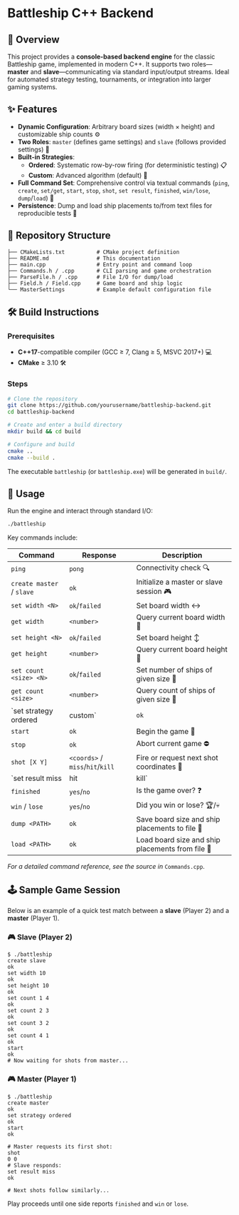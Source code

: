 #  Battleship C++ Backend 


## 🎯 Overview

This project provides a **console-based backend engine** for the classic Battleship game, implemented in modern C++. It supports two roles—**master** and **slave**—communicating via standard input/output streams. Ideal for automated strategy testing, tournaments, or integration into larger gaming systems.

## ✨ Features

- **Dynamic Configuration**: Arbitrary board sizes (width × height) and customizable ship counts ⚙️
- **Two Roles**: `master` (defines game settings) and `slave` (follows provided settings) 🔄
- **Built-in Strategies**:
  - **Ordered**: Systematic row-by-row firing (for deterministic testing) 📋
  - **Custom**: Advanced algorithm (default) 🤖
- **Full Command Set**: Comprehensive control via textual commands (`ping`, `create`, `set/get`, `start`, `stop`, `shot`, `set result`, `finished`, `win/lose`, `dump`/`load`) 📝
- **Persistence**: Dump and load ship placements to/from text files for reproducible tests 📂

## 📁 Repository Structure

```
├── CMakeLists.txt          # CMake project definition
├── README.md               # This documentation
├── main.cpp                # Entry point and command loop
├── Commands.h / .cpp       # CLI parsing and game orchestration
├── ParseFile.h / .cpp      # File I/O for dump/load
├── Field.h / Field.cpp     # Game board and ship logic
└── MasterSettings          # Example default configuration file
```

## 🛠️ Build Instructions

### Prerequisites

- **C++17**-compatible compiler (GCC ≥ 7, Clang ≥ 5, MSVC 2017+) 💻
- **CMake** ≥ 3.10 🛠️

### Steps

```bash
# Clone the repository
git clone https://github.com/yourusername/battleship-backend.git
cd battleship-backend

# Create and enter a build directory
mkdir build && cd build

# Configure and build
cmake ..
cmake --build .
```

The executable `battleship` (or `battleship.exe`) will be generated in `build/`.

## 🚀 Usage

Run the engine and interact through standard I/O:

```bash
./battleship
```

Key commands include:

| Command                       | Response     | Description                                          |
| ----------------------------- | ------------ | ---------------------------------------------------- |
| `ping`                        | `pong`       | Connectivity check 🔍                                 |
| `create master` / `slave`     | `ok`         | Initialize a master or slave session 🎮               |
| `set width <N>`               | `ok`/`failed`| Set board width ↔️                                   |
| `get width`                   | `<number>`   | Query current board width 🔢                        |
| `set height <N>`              | `ok`/`failed`| Set board height ↕️                                  |
| `get height`                  | `<number>`   | Query current board height 📐                        |
| `set count <size> <N>`        | `ok`/`failed`| Set number of ships of given size 🚢                   |
| `get count <size>`            | `<number>`   | Query count of ships of given size 🔢                 |
| `set strategy ordered|custom` | `ok`         | Choose firing strategy 🧠                            |
| `start`                       | `ok`         | Begin the game 🏁                                     |
| `stop`                        | `ok`         | Abort current game ⛔                                 |
| `shot [X Y]`                  | `<coords>` / `miss`/`hit`/`kill` | Fire or request next shot coordinates 🎯          |
| `set result miss|hit|kill`    | `ok`         | Provide outcome of the opponent’s shot 💥              |
| `finished`                    | `yes`/`no`   | Is the game over? ❓                                  |
| `win` / `lose`                | `yes`/`no`   | Did you win or lose? 🏆/💀                           |
| `dump <PATH>`                 | `ok`         | Save board size and ship placements to file 💾       |
| `load <PATH>`                 | `ok`         | Load board size and ship placements from file 📂     |

_For a detailed command reference, see the source in_ `Commands.cpp`.

## 🕹️ Sample Game Session

Below is an example of a quick test match between a **slave** (Player 2) and a **master** (Player 1).

### 🎮 Slave (Player 2)
```plaintext
$ ./battleship
create slave
ok
set width 10
ok
set height 10
ok
set count 1 4
ok
set count 2 3
ok
set count 3 2
ok
set count 4 1
ok
start
ok
# Now waiting for shots from master...
```

### 🎮 Master (Player 1)
```plaintext
$ ./battleship
create master
ok
set strategy ordered
ok
start
ok

# Master requests its first shot:
shot
0 0
# Slave responds:
set result miss
ok

# Next shots follow similarly...
```

Play proceeds until one side reports `finished` and `win` or `lose`.



